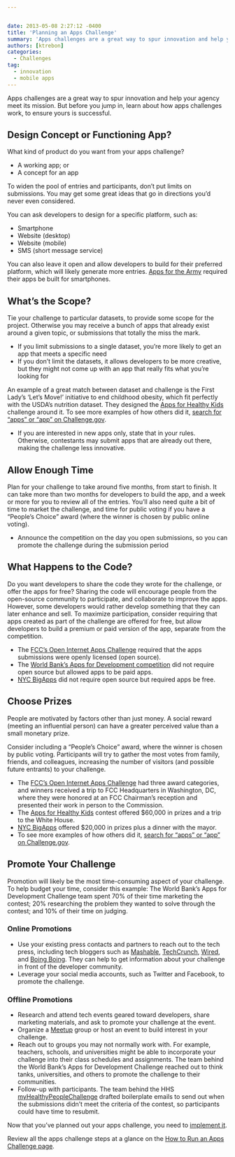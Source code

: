 ```yaml
---


date: 2013-05-08 2:27:12 -0400
title: 'Planning an Apps Challenge'
summary: 'Apps challenges are a great way to spur innovation and help your agency meet its mission. But before you jump in, learn about how apps challenges work, to ensure yours is successful. Design Concept or Functioning App? What kind of product do you want from your apps challenge? A working app; or A concept for'
authors: [ktrebon]
categories:
  - Challenges
tag:
  - innovation
  - mobile apps
---
```


Apps challenges are a great way to spur innovation and help your agency meet its mission. But before you jump in, learn about how apps challenges work, to ensure yours is successful.

## Design Concept or Functioning App?

What kind of product do you want from your apps challenge?

  * A working app; or
  * A concept for an app

To widen the pool of entries and participants, don&#8217;t put limits on submissions. You may get some great ideas that go in directions you&#8217;d never even considered.

You can ask developers to design for a specific platform, such as:

  * Smartphone
  * Website (desktop)
  * Website (mobile)
  * SMS (short message service)

You can also leave it open and allow developers to build for their preferred platform, which will likely generate more entries. [Apps for the Army](http://armylive.dodlive.mil/index.php/2010/03/apps-for-the-army-challenge-is-here/) required their apps be built for smartphones.

## What&#8217;s the Scope?

Tie your challenge to particular datasets, to provide some scope for the project. Otherwise you may receive a bunch of apps that already exist around a given topic, or submissions that totally the miss the mark.

  * If you limit submissions to a single dataset, you&#8217;re more likely to get an app that meets a specific need
  * If you don&#8217;t limit the datasets, it allows developers to be more creative, but they might not come up with an app that really fits what you&#8217;re looking for

An example of a great match between dataset and challenge is the First Lady’s ‘Let’s Move!’ initiative to end childhood obesity, which fit perfectly with the USDA’s nutrition dataset. They designed the [Apps for Healthy Kids](http://www.appsforhealthykids.com/) challenge around it. To see more examples of how others did it, [search for &#8220;apps&#8221; or &#8220;app&#8221; on Challenge.gov](http://challenge.gov/).

  * If you are interested in new apps only, state that in your rules. Otherwise, contestants may submit apps that are already out there, making the challenge less innovative.

## Allow Enough Time

Plan for your challenge to take around five months, from start to finish. It can take more than two months for developers to build the app, and a week or more for you to review all of the entries. You&#8217;ll also need quite a bit of time to market the challenge, and time for public voting if you have a &#8220;People’s Choice&#8221; award (where the winner is chosen by public online voting).

  * Announce the competition on the day you open submissions, so you can promote the challenge during the submission period

## What Happens to the Code?

Do you want developers to share the code they wrote for the challenge, or offer the apps for free? Sharing the code will encourage people from the open-source community to participate, and collaborate to improve the apps. However, some developers would rather develop something that they can later enhance and sell. To maximize participation, consider requiring that apps created as part of the challenge are offered for free, but allow developers to build a premium or paid version of the app, separate from the competition.

  * The [FCC’s Open Internet Apps Challenge](http://openinternetapps.challengepost.com/) required that the apps submissions were openly licensed (open source).
  * The [World Bank’s Apps for Development competition](http://appsfordevelopment.challengepost.com/) did not require open source but allowed apps to be paid apps.
  * [NYC BigApps](http://www.nycbigapps.com/) did not require open source but required apps be free.

## Choose Prizes

People are motivated by factors other than just money. A social reward (meeting an influential person) can have a greater perceived value than a small monetary prize.

Consider including a &#8220;People’s Choice&#8221; award, where the winner is chosen by public voting. Participants will try to gather the most votes from family, friends, and colleagues, increasing the number of visitors (and possible future entrants) to your challenge.

  * The [FCC&#8217;s Open Internet Apps Challenge](http://openinternetapps.challengepost.com/) had three award categories, and winners received a trip to FCC Headquarters in Washington, DC, where they were honored at an FCC Chairman’s reception and presented their work in person to the Commission.
  * The [Apps for Healthy Kids](http://www.appsforhealthykids.com/) contest offered $60,000 in prizes and a trip to the White House.
  * [NYC BigApps](http://www.nycbigapps.com/) offered $20,000 in prizes plus a dinner with the mayor.
  * To see more examples of how others did it, [search for &#8220;apps&#8221; or &#8220;app&#8221; on Challenge.gov](http://challenge.gov/).

## Promote Your Challenge

Promotion will likely be the most time-consuming aspect of your challenge. To help budget your time, consider this example: The World Bank’s Apps for Development Challenge team spent 70% of their time marketing the contest; 20% researching the problem they wanted to solve through the contest; and 10% of their time on judging.

### Online Promotions

  * Use your existing press contacts and partners to reach out to the tech press, including tech bloggers such as [Mashable](http://mashable.com/), [TechCrunch](http://www.techcrunch.com/), [Wired](http://www.wired.com/), and [Boing Boing](http://www.boingboing.net/). They can help to get information about your challenge in front of the developer community.
  * Leverage your social media accounts, such as Twitter and Facebook, to promote the challenge.

### Offline Promotions

  * Research and attend tech events geared toward developers, share marketing materials, and ask to promote your challenge at the event.
  * Organize a [Meetup](http://www.meetup.com/) group or host an event to build interest in your challenge.
  * Reach out to groups you may not normally work with. For example, teachers, schools, and universities might be able to incorporate your challenge into their class schedules and assignments. The team behind the World Bank’s Apps for Development Challenge reached out to think tanks, universities, and others to promote the challenge to their communities.
  * Follow-up with participants. The team behind the HHS [myHealthyPeopleChallenge](http://www.health2con.com/devchallenge/healthy-people-2020-leading-health-indicators-app-challenge/) drafted boilerplate emails to send out when the submissions didn’t meet the criteria of the contest, so participants could have time to resubmit.

Now that you&#8217;ve planned out your apps challenge, you need to [implement it](https://www.WHATEVER/2012/07/09/how-to-implement-an-apps-challenge/).

Review all the apps challenge steps at a glance on the [How to Run an Apps Challenge page](https://www.WHATEVER/wp-admin/post.php?post=94372&action=edit).